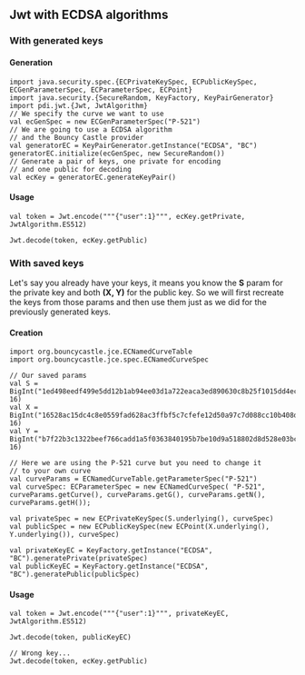 ## Jwt with ECDSA algorithms

### With generated keys

#### Generation

```tut
import java.security.spec.{ECPrivateKeySpec, ECPublicKeySpec, ECGenParameterSpec, ECParameterSpec, ECPoint}
import java.security.{SecureRandom, KeyFactory, KeyPairGenerator}
import pdi.jwt.{Jwt, JwtAlgorithm}
// We specify the curve we want to use
val ecGenSpec = new ECGenParameterSpec("P-521")
// We are going to use a ECDSA algorithm
// and the Bouncy Castle provider
val generatorEC = KeyPairGenerator.getInstance("ECDSA", "BC")
generatorEC.initialize(ecGenSpec, new SecureRandom())
// Generate a pair of keys, one private for encoding
// and one public for decoding
val ecKey = generatorEC.generateKeyPair()
```

#### Usage

```tut
val token = Jwt.encode("""{"user":1}""", ecKey.getPrivate, JwtAlgorithm.ES512)

Jwt.decode(token, ecKey.getPublic)
```

### With saved keys

Let's say you already have your keys, it means you know the **S** param for the private key and both **(X, Y)** for the public key. So we will first recreate the keys from those params and then use them just as we did for the previously generated keys.

#### Creation

```tut
import org.bouncycastle.jce.ECNamedCurveTable
import org.bouncycastle.jce.spec.ECNamedCurveSpec

// Our saved params
val S = BigInt("1ed498eedf499e5dd12b1ab94ee03d1a722eaca3ed890630c8b25f1015dd4ec5630a02ddb603f3248a3b87c88637e147ecc7a6e2a1c2f9ff1103be74e5d42def37d", 16)
val X = BigInt("16528ac15dc4c8e0559fad628ac3ffbf5c7cfefe12d50a97c7d088cc10b408d4ab03ac0d543bde862699a74925c1f2fe7c247c00fddc1442099dfa0671fc032e10a", 16)
val Y = BigInt("b7f22b3c1322beef766cadd1a5f0363840195b7be10d9a518802d8d528e03bc164c9588c5e63f1473d05195510676008b6808508539367d2893e1aa4b7cb9f9dab", 16)

// Here we are using the P-521 curve but you need to change it
// to your own curve
val curveParams = ECNamedCurveTable.getParameterSpec("P-521")
val curveSpec: ECParameterSpec = new ECNamedCurveSpec( "P-521", curveParams.getCurve(), curveParams.getG(), curveParams.getN(), curveParams.getH());

val privateSpec = new ECPrivateKeySpec(S.underlying(), curveSpec)
val publicSpec = new ECPublicKeySpec(new ECPoint(X.underlying(), Y.underlying()), curveSpec)

val privateKeyEC = KeyFactory.getInstance("ECDSA", "BC").generatePrivate(privateSpec)
val publicKeyEC = KeyFactory.getInstance("ECDSA", "BC").generatePublic(publicSpec)
```

#### Usage

```tut
val token = Jwt.encode("""{"user":1}""", privateKeyEC, JwtAlgorithm.ES512)

Jwt.decode(token, publicKeyEC)

// Wrong key...
Jwt.decode(token, ecKey.getPublic)
```
